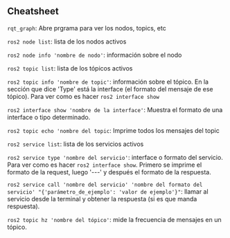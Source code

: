 ## Cheatsheet

```rqt_graph```: Abre prgrama para ver los nodos, topics, etc

```ros2 node list```: lista de los nodos activos

```ros2 node info 'nombre de nodo'```: información sobre el nodo

```ros2 topic list```: lista de los tópicos activos

```ros2 topic info 'nombre de topic'```: información sobre el tópico. En la sección que dice 'Type' está la interface (el formato del mensaje de ese tópico). Para ver como es hacer ```ros2 interface show```

```ros2 interface show 'nombre de la interface'```: Muestra el formato de una interface o tipo determinado.

```ros2 topic echo 'nombre del topic```: Imprime todos los mensajes del topic

```ros2 service list```: lista de los servicios activos

```ros2 service type 'nombre del servicio'```: interface o formato del servicio. Para ver como es hacer ```ros2 interface show```. Primero se imprime el formato de la request, luego '---' y después el formato de la respuesta.

```ros2 service call 'nombre del servicio' 'nombre del formato del servicio' "{'parámetro_de_ejemplo': 'valor de ejemplo'}"```: llamar al servicio desde la terminal y obtener la respuesta (si es que manda respuesta).

```ros2 topic hz 'nombre del tópico'```: mide la frecuencia de mensajes en un tópico.
